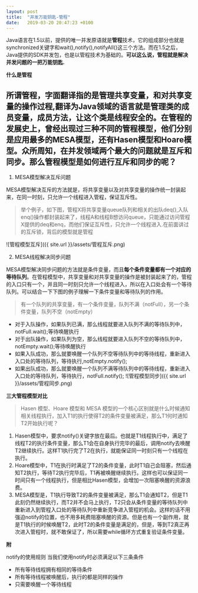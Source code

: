 ```yaml
---
layout: post
title:  "并发万能钥匙-管程"
date:   2019-03-20 20:47:23 +0100
---
```

Java语言在1.5以前，提供的唯一并发原语就是**管程**技术，它的组成部分也就是synchronized关键字和wait(),notify(),notifyAll()这三个方法。而在1.5之后，Java提供的SDK并发包，也是以管程技术为基础的。**可以这么说，管程就是解决并发问题的一把万能钥匙.**

**什么是管程**    

所谓管程，字面翻译指的是**管理共享变量，和对共享变量的操作过程**,翻译为Java领域的语言就是管理类的成员变量，成员方法，让这个类是线程安全的。在管程的发展史上，曾经出现过三种不同的管程模型，他们分别是应用最多的**MESA模型**，还有Hasen模型和Hoare模型。众所周知，在并发领域两个最大的问题就是**互斥**和**同步**。那么管程模型是如何进行互斥和同步的呢？   
---

1. MESA模型解决互斥问题     

MESA模型解决互斥的方法就是，将共享变量以及对共享变量的操作统一封装起来，在同一时刻，只允许一个线程进入管程，保证互斥性。
>举个例子，如下图，管程X将共享变量queue队列和相关的出队deq(),入队enq()操作都封装起来了，线程A和线程B想访问queue，只能通过访问管程X提供的deq和enq，而他们保证互斥性，只允许一个线程进入.在前面讲过的互斥锁，背后的模型就是管程    

![管程模型互斥]({{ site.url }}/assets/管程互斥.png)

2. MESA线程解决同步问题      

MESA模型解决同步问题的方法就是条件变量，而且**每个条件变量都有一个对应的等待队列**。在管程模型中，共享变量和对共享变量的操作是被封装起来了的，管程的入口只有一个，并且同一时刻只允许一个线程进入，所以在入口处会有一个等待队列。可以结合一下下图的例子理解一下条件变量和等待队列的作用。
>有一个队列的共享变量，有一个条件变量，队列不满（notFull），另一个条件变量，队列不空（notEmpty）
- 对于入队操作，如果队列已满，那么线程就要进入队列不满的等待队列中，notFull.wait();等待唤醒执行
- 对于出队操作，如果队列为空，那么线程就要进入队列不空的等待队列中，notEmpty.wait();等待唤醒执行
- 如果入队成功，那么就要唤醒一个队列不空等待队列中的等待线程，重新进入入口处的等待队列，等待执行,notEmpty.notify();
- 如果出队成功，那么就要唤醒一个队列不满等待队列中的等待线程，重新进入入口处的等待队列，等待执行，notFull.notify();
![管程模型同步]({{ site.url }}/assets/管程同步.png)

**三大管程模型对比**
>Hasen 模型、Hoare 模型和 MESA 模型的一个核心区别就是什么时候通知相关线程执行，加入T1的执行使得T2的条件变量被满足，那么T1何时通知T2开始执行呢？
1. Hasen模型中，要求notify()关键字放在最后。也就是T1线程执行中，满足了线程T2的执行条件变量，那么T1会在自身执行完毕的最后，调用notify去唤醒T2继续执行。这样T1执行完了T2在执行，就能保证同一时刻只有一个线程在执行。
2. Hoare模型中，T1在执行时满足了T2的条件变量，此时T1自己会阻塞，然后通知T2执行，等待T2执行完毕后，T1再被唤醒继续执行。这样也可以保证同一时间只有一个线程执行，但是相比Hasen模型，会增加一次阻塞唤醒的资源浪费。
3. MESA模型是，T1执行导致T2的条件变量被满足，那么T1会通知T2，但是T1此刻仍然继续执行，而T2并不会马上执行，T2只会从条件变量的等待队列中重新进入到管程入口处的等待队列中重新竞争进入管程的机会。这样的话不用强迫notify的位置，也不用多耗费阻塞唤醒的资源。但是也有一个副作用，就是T1执行的时候唤醒T2，此时T2的条件变量是满足的，但是，等到T2真正再次进入管程时，就不敢保证了，所以需要while循环方式重复验证条件变量。

**附**    

notify的使用规则
当我们使用notify时必须满足以下三条条件   
- 所有等待线程拥有相同的等待条件
- 所有等待线程被唤醒后，执行的都是同样的操作
- 只需要唤醒一个等待线程